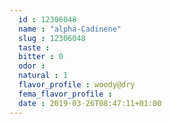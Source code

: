 ```yaml
---
  id : 12306048
  name : "alpha-Cadinene"
  slug : 12306048
  taste : 
  bitter : 0
  odor : 
  natural : 1
  flavor_profile : woody@dry
  fema_flavor_profile : 
  date : 2019-03-26T08:47:11+01:00
---
```



